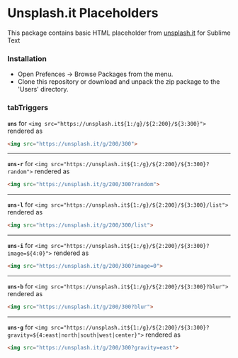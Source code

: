 # Unsplash.it Placeholders

This package contains basic HTML placeholder from [unsplash.it](https://unsplash.it/) for Sublime Text 

### Installation 
- Open Prefences -> Browse Packages from the menu.
- Clone this repository or download and unpack the zip package to the 'Users' directory.


### tabTriggers

**``uns``** for ``<img src="https://unsplash.it${1:/g}/${2:200}/${3:300}">`` rendered as
```html
<img src="https://unsplash.it/g/200/300">
```

---
__``uns-r``__ for ``<img src="https://unsplash.it${1:/g}/${2:200}/${3:300}?random">`` rendered as
```html
<img src="https://unsplash.it/g/200/300?random">
```

---
__``uns-l``__ for ``<img src="https://unsplash.it${1:/g}/${2:200}/${3:300}/list">`` rendered as
```html
<img src="https://unsplash.it/g/200/300/list">
```

---
__``uns-i``__ for ``<img src="https://unsplash.it${1:/g}/${2:200}/${3:300}?image=${4:0}">`` rendered as
```html
<img src="https://unsplash.it/g/200/300?image=0">
```

---
__``uns-b``__ for ``<img src="https://unsplash.it${1:/g}/${2:200}/${3:300}?blur">`` rendered as
```html
<img src="https://unsplash.it/g/200/300?blur">
```

---
__``uns-g``__ for ``<img src="https://unsplash.it${1:/g}/${2:200}/${3:300}?gravity=${4:east|north|south|west|center}">`` rendered as
```html
<img src="https://unsplash.it/g/200/300?gravity=east">
```